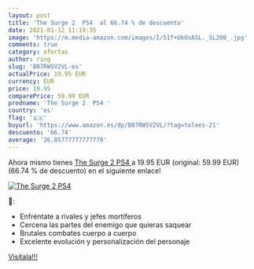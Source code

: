 ```yaml
---
layout: post
title: 'The Surge 2  PS4  al 66.74 % de descuento'
date: 2021-01-12 11:19:35
image: 'https://m.media-amazon.com/images/I/51f+UkUsASL._SL200_.jpg'
comments: true
category: ofertas
author: ring
slug: 'B07RWSV2VL-es'
actualPrice: 19.95 EUR
currency: EUR
price: 19.95
comparePrice: 59.99 EUR
prodname: 'The Surge 2  PS4 '
country: 'es'
flag: '🇪🇸'
buyurl: 'https://www.amazon.es/dp/B07RWSV2VL/?tag=tolees-21'
descuento: '66.74'
average: '26.85777777777778'
---
```


Ahora mismo tienes [The Surge 2  PS4 ](https://www.amazon.es/dp/B07RWSV2VL/?tag=tolees-21) a 19.95 EUR (original: 59.99 EUR) (66.74 %  de descuento) en el siguiente enlace!

[![The Surge 2  PS4 ](https://m.media-amazon.com/images/I/51f+UkUsASL._SL200_.jpg)](https://www.amazon.es/dp/B07RWSV2VL/?tag=tolees-21)

🔎:

- Enfréntate a rivales y jefes mortíferos
- Cercena las partes del enemigo que quieras saquear
- Brutales combates cuerpo a cuerpo
- Excelente evolución y personalización del personaje

[Visítala!!!](https://www.amazon.es/dp/B07RWSV2VL/?tag=tolees-21)
